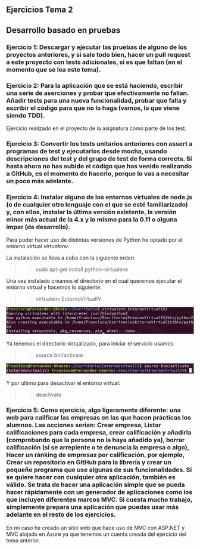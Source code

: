 ## Ejercicios Tema 2

## Desarrollo basado en pruebas

### Ejercicio 1: Descargar y ejecutar las pruebas de alguno de los proyectos anteriores, y si sale todo bien, hacer un pull request a este proyecto con tests adicionales, si es que faltan (en el momento que se lea este tema).

### Ejercicio 2: Para la aplicación que se está haciendo, escribir una serie de aserciones y probar que efectivamente no fallan. Añadir tests para una nueva funcionalidad, probar que falla y escribir el código para que no lo haga (vamos, lo que viene siendo TDD).

Ejercicio realizado en el proyecto de la asignatura como parte de los test.

### Ejercicio 3: Convertir los tests unitarios anteriores con assert a programas de test y ejecutarlos desde mocha, usando descripciones del test y del grupo de test de forma correcta. Si hasta ahora no has subido el código que has venido realizando a GitHub, es el momento de hacerlo, porque lo vas a necesitar un poco más adelante.



### Ejercicio 4: Instalar alguno de los entornos virtuales de node.js (o de cualquier otro lenguaje con el que se esté familiarizado) y, con ellos, instalar la última versión existente, la versión minor más actual de la 4.x y lo mismo para la 0.11 o alguna impar (de desarrollo).

Para poder hacer uso de distintas versiones de Python he optado por el entorno virtual *virtualenv*.

La instalación se lleva a cabo con la siguiente orden:

>>sudo apt-get install python-virtualenv

Una vez instalado creamos el directorio en el cual queremos ejecutar el entorno virtual y hacemos lo siguiente:

>>virtualenv EntornoVirtualIV


![curl](https://github.com/franfermi/Ejercicios_IV/blob/master/Tema2/Capturas/crear_entorno_virtual.png)

Ya tenemos el directorio virtualizado, para iniciar el servicio usamos:

>>source bin/activate

![curl](https://github.com/franfermi/Ejercicios_IV/blob/master/Tema2/Capturas/iniciar_virtualenv.png)

Y por último para desactivar el entorno virtual:

>>deactivate

### Ejercicio 5: Como ejercicio, algo ligeramente diferente: una web para calificar las empresas en las que hacen prácticas los alumnos. Las acciones serían:  Crear empresa, Listar calificaciones para cada empresa, crear calificación y añadirla (comprobando que la persona no la haya añadido ya), borrar calificación (si se arrepiente o te denuncia la empresa o algo), Hacer un ránking de empresas por    calificación, por ejemplo, Crear un repositorio en GitHub para la librería y crear un pequeño programa que use algunas de sus funcionalidades. Si se quiere hacer con cualquier otra aplicación, también es válido. Se trata de hacer una aplicación simple que se pueda hacer rápidamente con un generador de aplicaciones como los que incluyen diferentes marcos MVC. Si cuesta mucho trabajo, simplemente prepara una aplicación que puedas usar más adelante en el resto de los ejercicios.

En mi caso he creado un sitio web que hace uso de MVC con ASP.NET y MVC alojado en Azure ya que tenemos un cuenta creada del ejercicio del tema anterior.
